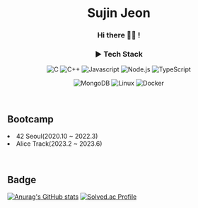 <!--
**mack-10/mack-10** is a ✨ _special_ ✨ repository because its `README.md` (this file) appears on your GitHub profile.

Here are some ideas to get you started:
-->
<h1 align="center">Sujin Jeon

<h3 align="center">Hi there 👋🏻 !</h2>

<h3 align="center">▶️ Tech Stack</h3>
  
<p class="language" align="center">
  <img alt="C" src="https://img.shields.io/badge/C-A8B9CC?style=for-the-badge&logo=C&logoColor=white">
  <img alt="C++" src="https://img.shields.io/badge/C++-00599C?style=for-the-badge&logo=C++%2B%2B&logoColor=white">
  <img alt="Javascript" src ="https://img.shields.io/badge/JavaScript-F7DF1E?style=for-the-badge&logo=JavaScript&logoColor=white">
  <img alt="Node.js" src ="https://img.shields.io/badge/Node.js-339933?style=for-the-badge&logo=Node.js&logoColor=white">
  <img alt="TypeScript" src="https://img.shields.io/badge/TypeScript-3178C6?style=for-the-badge&logo=TypeScript&logoColor=white">
</p>
  
<p class="skills" align="center">
  <img alt="MongoDB" src="https://img.shields.io/badge/MongoDB-47A248?style=for-the-badge&logo=MongoDB&logoColor=white">
  <img alt="Linux" src="https://img.shields.io/badge/Linux-FCC624?style=for-the-badge&logo=Linux&logoColor=white">
  <img alt="Docker" src="https://img.shields.io/badge/Docker-2496ED?style=for-the-badge&logo=Docker&logoColor=white">
</p>

<br/>
  
<p class="bootcamp">
  <h2>Bootcamp</h2>
  <li>42 Seoul(2020.10 ~ 2022.3)</li>
  <li>Alice Track(2023.2 ~ 2023.6)</li>
</p>

<br/>

<!-- BADGE -->
<h2>Badge</h2>

[![Anurag's GitHub stats](https://github-readme-stats.vercel.app/api?username=mackerel-10)](https://github.com/mackerel-10/github-readme-stats)
[![Solved.ac Profile](http://mazassumnida.wtf/api/v2/generate_badge?boj=sinmoc0619)](https://solved.ac/sinmoc0619/)
